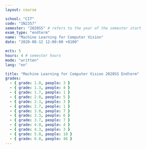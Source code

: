 ```yaml
---
layout: course

school: "CIT"
code: "IN2357"
semester: "2020SS" # refers to the year of the semester start
exam_type: "endterm"
name: "Machine Learning for Computer Vision"
date: "2020-08-12 12:00:00 +0100"

ects: 5
hours: 4 # semester hours
mode: "written"
lang: "en"

title: "Machine Learning for Computer Vision 2020SS Endterm"
grades:
  - { grade: 1.0, people: 3 }
  - { grade: 1.3, people: 4 }
  - { grade: 1.7, people: 1 }
  - { grade: 2.0, people: 5 }
  - { grade: 2.3, people: 3 }
  - { grade: 2.7, people: 1 }
  - { grade: 3.0, people: 7 }
  - { grade: 3.3, people: 6 }
  - { grade: 3.7, people: 7 }
  - { grade: 4.0, people: 4 }
  - { grade: 4.3, people: 3 }
  - { grade: 5.0, people: 10 }
  - { grade: 6.0, people: 46 }
---
```



